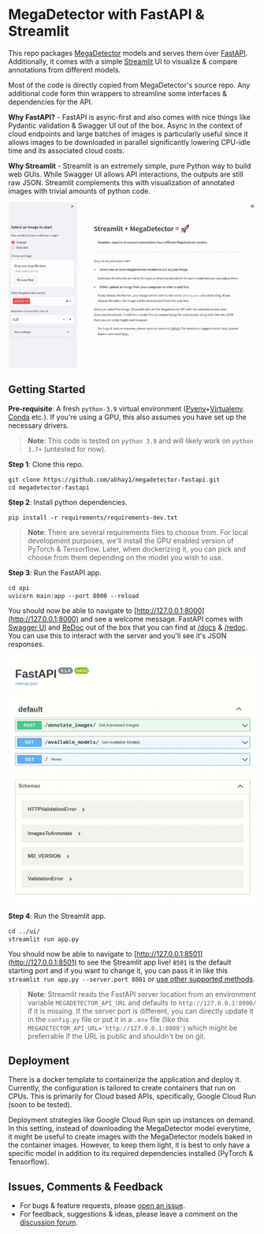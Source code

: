 # MegaDetector with FastAPI & Streamlit

This repo packages [MegaDetector](https://github.com/microsoft/CameraTraps/blob/main/megadetector.md) models and serves them over [FastAPI](https://fastapi.tiangolo.com/). Additionally, it comes with a simple [Streamlit](https://streamlit.io/) UI to visualize & compare annotations from different models.

Most of the code is directly copied from MegaDetector's source repo. Any additional code form thin wrappers to streamline some interfaces & dependencies for the API.

**Why FastAPI?** - FastAPI is async-first and also comes with nice things like Pydantic validation & Swagger UI out of the box. Async in the context of cloud endpoints and large batches of images is particularly useful since it allows images to be downloaded in parallel significantly lowering CPU-idle time and its associated cloud costs.

**Why Streamlit** - Streamlit is an extremely simple, pure Python way to build web GUIs. While Swagger UI allows API interactions, the outputs are still raw JSON. Streamlit complements this with visualization of annotated images with trivial amounts of python code.

![MegaDetector Streamlit demo](/assets/streamlit_demo.gif)

## Getting Started

**Pre-requisite**: A fresh `python-3.9` virtual environment ([Pyenv](https://realpython.com/intro-to-pyenv/)+[Virtualenv](https://virtualenv.pypa.io/en/latest/). [Conda](https://docs.conda.io/en/latest/) etc.). If you're using a GPU, this also assumes you have set up the necessary drivers.

> **Note**: This code is tested on `python 3.9` and will likely work on `python 3.7+` (untested for now).

**Step 1**: Clone this repo.

```
git clone https://github.com/abhay1/megadetector-fastapi.git
cd megadetector-fastapi
```

**Step 2**: Install python dependencies.

```
pip install -r requirements/requirements-dev.txt
```

> **Note**: There are several requirements files to choose from. For local development purposes, we'll install the GPU enabled version of PyTorch & Tensorflow. Later, when dockerizing it, you can pick and choose from them depending on the model you wish to use.

**Step 3**: Run the FastAPI app.
```
cd api
uvicorn main:app --port 8000 --reload
```
You should now be able to navigate to [http://127.0.0.1:8000](http://127.0.0.1:8000) and see a welcome message. FastAPI comes with [Swagger UI](https://swagger.io/tools/swagger-ui/) and [ReDoc](https://redocly.com/) out of the box that you can find at [/docs](http://127.0.0.1:8000/docs) & [/redoc](http://127.0.0.1:8000/redoc). You can use this to interact with the server and you'll see it's JSON responses.

![MegaDetector FastAPI demo](/assets/api_demo.gif)

**Step 4**: Run the Streamlit app.
```
cd ../ui/
streamlit run app.py
```
You should now be able to navigate to [http://127.0.0.1:8501](http://127.0.0.1:8501) to see the Streamlit app live!
`8501` is the default starting port and if you want to change it, you can pass it in like this
`streamlit run app.py --server.port 8001` or [use other supported methods](https://docs.streamlit.io/library/advanced-features/configuration).

> **Note**: Streamlit reads the FastAPI server location from an environment variable `MEGADETECTOR_API_URL` and defaults to `http://127.0.0.1:8000/` if it is missing. If the server port is different, you can directly update it in the `config.py` file or put it in a `.env` file (like this `MEGADETECTOR_API_URL='http://127.0.0.1:8000'`) which might be preferrable if the URL is public and shouldn't be on git.

## Deployment

There is a docker template to containerize the application and deploy it. Currently, the configuration is tailored to create containers that run on CPUs. This is primarily for Cloud based APIs, specifically, Google Cloud Run (soon to be tested).

Deployment strategies like Google Cloud Run spin up instances on demand. In this setting, instead of downloading the MegaDetector model everytime,  it might be useful to create images with the MegaDetector models baked in the container images. However, to keep them light, it is best to only have a specific model in addition to its required dependencies installed (PyTorch & Tensorflow).

## Issues, Comments & Feedback

- For bugs & feature requests, please [open an issue](https://github.com/abhay1/megadetector-fastapi/issues/new/choose).
- For feedback, suggestions & ideas, please leave a comment on the [discussion forum](https://github.com/abhay1/megadetector-fastapi/discussions).
